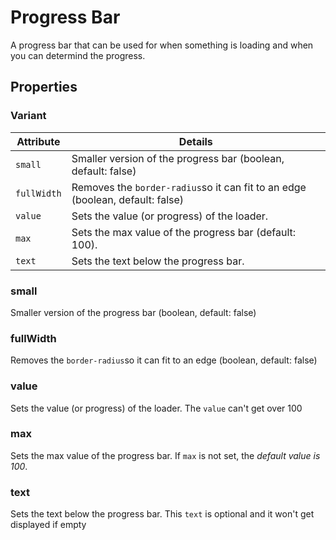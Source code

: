 # Progress Bar

A progress bar that can be used for when something is loading and when you can determind the progress.

## Properties

### Variant

| Attribute   | Details                                                                       |
| ----------- | ----------------------------------------------------------------------------- |
| `small`     | Smaller version of the progress bar (boolean, default: false)                 |
| `fullWidth` | Removes the `border-radius`so it can fit to an edge (boolean, default: false) |
| `value`     | Sets the value (or progress) of the loader.                                   |
| `max`       | Sets the max value of the progress bar (default: 100).                        |
| `text`      | Sets the text below the progress bar.                                         |

### small

Smaller version of the progress bar (boolean, default: false)

### fullWidth

Removes the `border-radius`so it can fit to an edge (boolean, default: false)

### value

Sets the value (or progress) of the loader. The `value` can't get over 100

### max

Sets the max value of the progress bar. If `max` is not set, the _default value is 100_.

### text

Sets the text below the progress bar. This `text` is optional and it won't get displayed if empty
